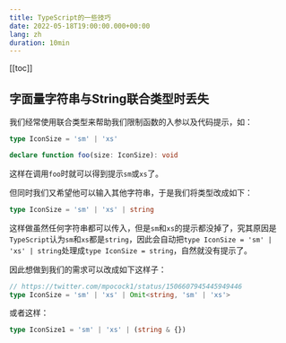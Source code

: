```yaml
---
title: TypeScript的一些技巧
date: 2022-05-18T19:00:00.000+00:00
lang: zh
duration: 10min
---
```


[[toc]]

## 字面量字符串与String联合类型时丢失

我们经常使用联合类型来帮助我们限制函数的入参以及代码提示，如：

```ts
type IconSize = 'sm' | 'xs'

declare function foo(size: IconSize): void
```

这样在调用`foo`时就可以得到提示`sm`或`xs`了。

但同时我们又希望他可以输入其他字符串，于是我们将类型改成如下：

```ts
type IconSize = 'sm' | 'xs' | string
```

这样做虽然任何字符串都可以传入，但是`sm`和`xs`的提示都没掉了，究其原因是`TypeScript`认为`sm`和`xs`都是`string`，因此会自动把`type IconSize = 'sm' | 'xs' | string`处理成`type IconSize = string`，自然就没有提示了。

因此想做到我们的需求可以改成如下这样子：

```ts
// https://twitter.com/mpocock1/status/1506607945445949446
type IconSize = 'sm' | 'xs' | Omit<string, 'sm' | 'xs'>
```

或者这样：

```ts
type IconSize1 = 'sm' | 'xs' | (string & {})
```